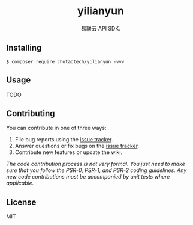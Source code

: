 <h1 align="center"> yilianyun </h1>

<p align="center"> 易联云 API SDK.</p>


## Installing

```shell
$ composer require chutaotech/yilianyun -vvv
```

## Usage

TODO

## Contributing

You can contribute in one of three ways:

1. File bug reports using the [issue tracker](https://github.com/chutaotech/yilianyun/issues).
2. Answer questions or fix bugs on the [issue tracker](https://github.com/chutaotech/yilianyun/issues).
3. Contribute new features or update the wiki.

_The code contribution process is not very formal. You just need to make sure that you follow the PSR-0, PSR-1, and PSR-2 coding guidelines. Any new code contributions must be accompanied by unit tests where applicable._

## License

MIT